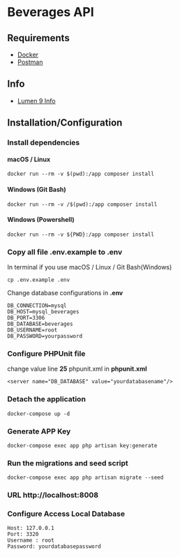 # Beverages API

## Requirements

- [Docker](https://www.docker.com/products/docker-desktop)
- [Postman](https://www.postman.com/downloads/)

## Info

- [Lumen 9 Info](https://lumen.laravel.com/docs/9.x)

## Installation/Configuration

### Install dependencies

#### macOS / Linux

```
docker run --rm -v $(pwd):/app composer install
```

#### Windows (Git Bash)

```
docker run --rm -v /$(pwd):/app composer install
```

#### Windows (Powershell)

```
docker run --rm -v ${PWD}:/app composer install
```

### Copy all file .env.example to .env

In terminal if you use macOS / Linux / Git Bash(Windows)

```
cp .env.example .env
```

Change database configurations in **.env**

```
DB_CONNECTION=mysql
DB_HOST=mysql_beverages
DB_PORT=3306
DB_DATABASE=beverages
DB_USERNAME=root
DB_PASSWORD=yourpassword
```
### Configure PHPUnit file

change value line **25** phpunit.xml in **phpunit.xml**

```
<server name="DB_DATABASE" value="yourdatabasename"/>
```

### Detach the application

```
docker-compose up -d
```

### Generate APP Key

```
docker-compose exec app php artisan key:generate
```

### Run the migrations and seed script

```
docker-compose exec app php artisan migrate --seed
```

### URL http://localhost:8008

### Configure Access Local Database

```
Host: 127.0.0.1
Port: 3320
Username : root
Password: yourdatabasepassword
```
